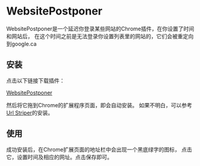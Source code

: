 # WebsitePostponer

WebsitePostponer是一个延迟你登录某些网站的Chrome插件，在你设置了时间和网站后，
在这个时间之前是无法登录你设置列表里的网站的，它们会被重定向到google.ca

## 安装

点击以下链接下载插件：

[WebsitePostponer](http://hawstein.com/assets/dl/WebsitePostponer.crx)

然后将它拖到Chrome的扩展程序页面，即会自动安装。
如果不明白，可以参考[Url Striper](https://github.com/Hawstein/Url_Striper)的安装。

## 使用

成功安装后，在Chrome扩展页面的地址栏中会出现一个黑底绿字的图标，
点击它，设置时间及相应的网址。点击保存即可。
